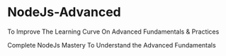# NodeJs-Advanced

To Improve The Learning Curve On Advanced Fundamentals & Practices

Complete NodeJs Mastery To Understand the Advanced Fundamentals
